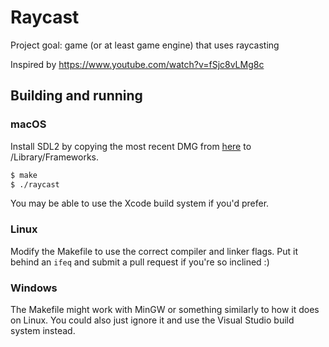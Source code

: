 # Raycast
Project goal: game (or at least game engine) that uses raycasting

Inspired by https://www.youtube.com/watch?v=fSjc8vLMg8c

## Building and running
### macOS
Install SDL2 by copying the most recent DMG from [here](https://github.com/libsdl-org/SDL/releases) to /Library/Frameworks.

```sh
$ make
$ ./raycast
```

You may be able to use the Xcode build system if you'd prefer.

### Linux
Modify the Makefile to use the correct compiler and linker flags. Put it behind an `ifeq` and submit a pull request if you're so inclined :)

### Windows
The Makefile might work with MinGW or something similarly to how it does on Linux. You could also just ignore it and use the Visual Studio build system instead. 
